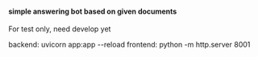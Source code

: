 #### simple answering bot based on given documents
For test only, need develop yet

backend: uvicorn app:app --reload
frontend: python -m http.server 8001